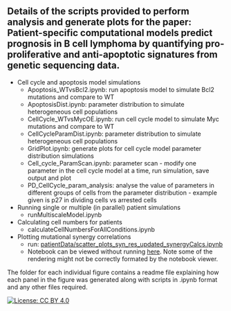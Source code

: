 ## Details of the scripts provided to perform analysis and generate plots for the paper: Patient-specific computational models predict prognosis in B cell lymphoma by quantifying pro-proliferative and anti-apoptotic signatures from genetic sequencing data.

- Cell cycle and apoptosis model simulations
  - Apoptosis_WTvsBcl2.ipynb: run apoptosis model to simulate Bcl2 mutations and compare to WT
  - ApoptosisDist.ipynb: parameter distribution to simulate heterogeneous cell populations
  - CellCycle_WTvsMycOE.ipynb: run cell cycle model to simulate Myc mutations and compare to WT
  - CellCycleParamDist.ipynb: parameter distribution to simulate heterogeneous cell populations
  - GridPlot.ipynb: generate plots for cell cycle model parameter distribution simulations
  - Cell_cycle_ParamScan.ipynb: parameter scan - modify one parameter in the cell cycle model at a time, run simulation, save output and plot
  - PD_CellCycle_param_analysis: analyse the value of parameters in different groups of cells from the parameter distribution - example given is p27 in dividing cells vs arrested cells 
- Running single or multiple (in parallel) patient simulations
  - runMultiscaleModel.ipynb 
- Calculating cell numbers for patients
  - calculateCellNumbersForAllConditions.ipynb 
- Plotting mutational synergy correlations
  - run: [patientData/scatter_plots_syn_res_updated_synergyCalcs.ipynb](patientData/scatter_plots_syn_res_updated_synergyCalcs.ipynb)
  - Notebook can be viewed without running [here](https://nbviewer.org/github/SiFTW/norrisEtAl/blob/main/patientData/scatter_plots_syn_res_updated_synergyCalcs.ipynb). Note some of the rendering might not be correctly formated by the notebook viewer.
 
The folder for each individual figure contains a readme file explaining how each panel in the figure was generated along with scripts in .ipynb format and any other files required.


[![License: CC BY 4.0](https://img.shields.io/badge/License-CC_BY_4.0-lightgrey.svg)](https://creativecommons.org/licenses/by/4.0/)
